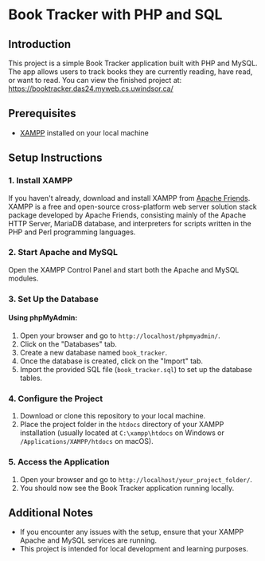 # Book Tracker with PHP and SQL

## Introduction

This project is a simple Book Tracker application built with PHP and MySQL. The app allows users to track books they are currently reading, have read, or want to read. You can view the finished project at: https://booktracker.das24.myweb.cs.uwindsor.ca/

## Prerequisites

- [XAMPP](https://www.apachefriends.org/index.html) installed on your local machine

## Setup Instructions

### 1. Install XAMPP

If you haven't already, download and install XAMPP from [Apache Friends](https://www.apachefriends.org/index.html). XAMPP is a free and open-source cross-platform web server solution stack package developed by Apache Friends, consisting mainly of the Apache HTTP Server, MariaDB database, and interpreters for scripts written in the PHP and Perl programming languages.

### 2. Start Apache and MySQL

Open the XAMPP Control Panel and start both the Apache and MySQL modules.

### 3. Set Up the Database

#### Using phpMyAdmin:

1. Open your browser and go to `http://localhost/phpmyadmin/`.
2. Click on the "Databases" tab.
3. Create a new database named `book_tracker`.
4. Once the database is created, click on the "Import" tab.
5. Import the provided SQL file (`book_tracker.sql`) to set up the database tables.
   
### 4. Configure the Project

1. Download or clone this repository to your local machine.
2. Place the project folder in the `htdocs` directory of your XAMPP installation (usually located at `C:\xampp\htdocs` on Windows or `/Applications/XAMPP/htdocs` on macOS).

### 5. Access the Application

1. Open your browser and go to `http://localhost/your_project_folder/`.
2. You should now see the Book Tracker application running locally.

## Additional Notes

- If you encounter any issues with the setup, ensure that your XAMPP Apache and MySQL services are running.
- This project is intended for local development and learning purposes.

